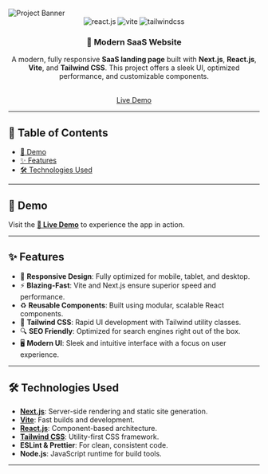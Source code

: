 

<div >
  <br />
          <img src="https://github.com/user-attachments/assets/a582919b-1bdf-4cb2-af44-69b2159cf109" alt="Project Banner">
    
  <br />

  <div align="center">
    <img src="https://img.shields.io/badge/-React_JS-black?style=for-the-badge&logoColor=white&logo=react&color=61DAFB" alt="react.js" />
    <img src="https://img.shields.io/badge/-Vite-black?style=for-the-badge&logoColor=white&logo=vite&color=646CFF" alt="vite" />
    <img src="https://img.shields.io/badge/-Tailwind_CSS-black?style=for-the-badge&logoColor=white&logo=tailwindcss&color=06B6D4" alt="tailwindcss" />
  </div>

<h3 align="center">🚀 Modern SaaS Website</h3>

   <div align="center">
     <p>A modern, fully responsive <strong>SaaS landing page</strong> built with <strong>Next.js</strong>, <strong>React.js</strong>, <strong>Vite</strong>, and <strong>Tailwind CSS</strong>. This project offers a sleek UI, optimized performance, and customizable components.</p>

   </br>
     <a href="https://hansajaweerarathna.github.io/xora/">Live Demo </a>
   </div>
   
</div>




---

## 📖 Table of Contents
- [📸 Demo](#demo)
- [✨ Features](#features)
- [🛠 Technologies Used](#technologies-used)



---

## 📸 Demo

Visit the [**🔗 Live Demo**](https://your-demo-link.com) to experience the app in action.

---

## ✨ Features
- 📱 **Responsive Design**: Fully optimized for mobile, tablet, and desktop.
- ⚡ **Blazing-Fast**: Vite and Next.js ensure superior speed and performance.
- ♻️ **Reusable Components**: Built using modular, scalable React components.
- 🎨 **Tailwind CSS**: Rapid UI development with Tailwind utility classes.
- 🔍 **SEO Friendly**: Optimized for search engines right out of the box.
- 🖥️ **Modern UI**: Sleek and intuitive interface with a focus on user experience.

---

## 🛠 Technologies Used

- **[Next.js](https://nextjs.org/)**: Server-side rendering and static site generation.
- **[Vite](https://vitejs.dev/)**: Fast builds and development.
- **[React.js](https://reactjs.org/)**: Component-based architecture.
- **[Tailwind CSS](https://tailwindcss.com/)**: Utility-first CSS framework.
- **ESLint & Prettier**: For clean, consistent code.
- **Node.js**: JavaScript runtime for build tools.

---

